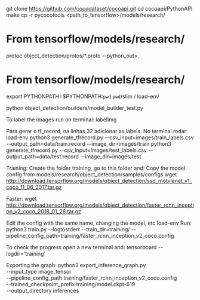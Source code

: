 git clone https://github.com/cocodataset/cocoapi.git
cd cocoapi/PythonAPI
make
cp -r pycocotools <path_to_tensorflow>/models/research/

# From tensorflow/models/research/
protoc object_detection/protos/*.proto --python_out=.

# From tensorflow/models/research/
export PYTHONPATH=$PYTHONPATH:`pwd`:`pwd`/slim / load-env

python object_detection/builders/model_builder_test.py

To label the images run on terminal:
labelImg

Para gerar o tf_record, na linhas 32 adicionar as labels.
No terminal rodar:
load-env
python3 generate_tfrecord.py --csv_input=images/train_labels.csv --output_path=data/train.record --image_dir=images/train
python3 generate_tfrecord.py --csv_input=images/test_labels.csv --output_path=data/test.record --image_dir=images/test


Training:
Create the folder training, go to this folder and:
Copy the model config from models/research/object_detection/samples/configs
wget http://download.tensorflow.org/models/object_detection/ssd_mobilenet_v1_coco_11_06_2017.tar.gz

Faster:
wget http://download.tensorflow.org/models/object_detection/faster_rcnn_inception_v2_coco_2018_01_28.tar.gz

Edit the config with the same name, changing the model, etc
load-env
Run:
python3 train.py --logtostderr --train_dir=training/ --pipeline_config_path=training/faster_rcnn_inception_v2_coco.config

To check the progress open a new terminal and:
tensorboard --logdir='training'

Exporting the graph:
python3 export_inference_graph.py \
    --input_type image_tensor \
    --pipeline_config_path training/faster_rcnn_inception_v2_coco.config \
    --trained_checkpoint_prefix training/model.ckpt-619 \
    --output_directory inferences